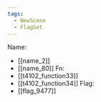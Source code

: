 ```yaml
---
tags:
  - NewScene
  - FlagSet
---
```

Name:
- [[name_2]]
- [[name_80]]
Fn:
- [[t4102_function33]]
- [[t4102_function34]]
Flag:
- [[flag_9477]]

